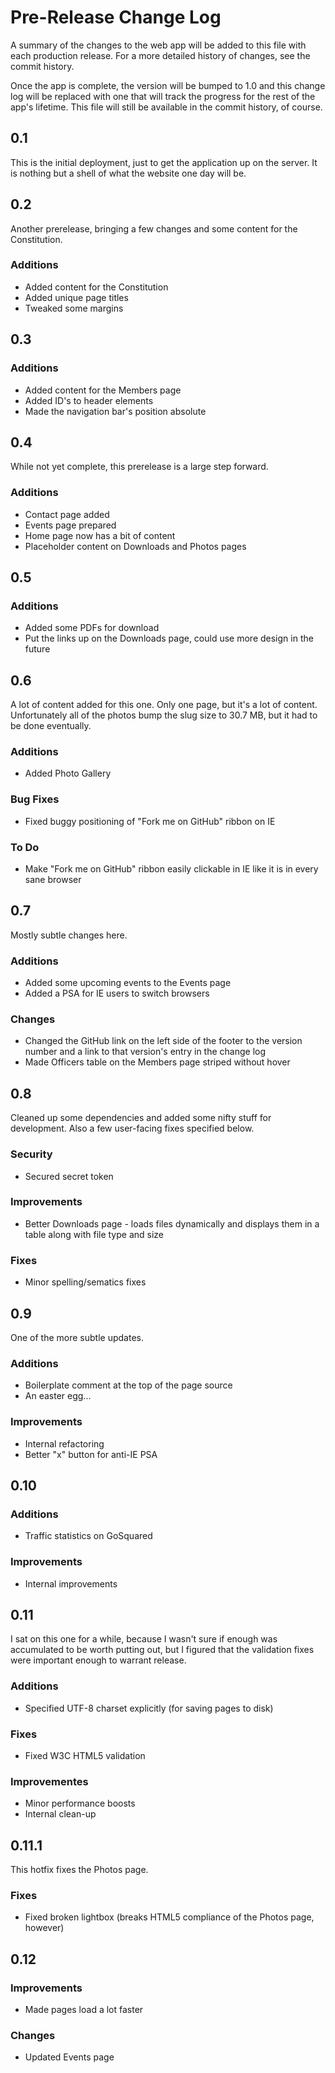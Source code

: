 # Pre-Release Change Log

A summary of the changes to the web app will be added to this file with each
production release. For a more detailed history of changes, see the commit
history.

Once the app is complete, the version will be bumped to 1.0 and this change log
will be replaced with one that will track the progress for the rest of the
app's lifetime. This file will still be available in the commit history, of
course.

## 0.1

This is the initial deployment, just to get the application up on the server.
It is nothing but a shell of what the website one day will be.

## 0.2

Another prerelease, bringing a few changes and some content for the
Constitution.

### Additions

 * Added content for the Constitution
 * Added unique page titles
 * Tweaked some margins

## 0.3

### Additions

 * Added content for the Members page
 * Added ID's to header elements
 * Made the navigation bar's position absolute

## 0.4

While not yet complete, this prerelease is a large step forward.

### Additions

 * Contact page added
 * Events page prepared
 * Home page now has a bit of content
 * Placeholder content on Downloads and Photos pages

## 0.5

### Additions

 * Added some PDFs for download
 * Put the links up on the Downloads page, could use more design in the future

## 0.6

A lot of content added for this one. Only one page, but it's a lot of content.
Unfortunately all of the photos bump the slug size to 30.7 MB, but it had to be
done eventually.

### Additions

 * Added Photo Gallery

### Bug Fixes

 * Fixed buggy positioning of "Fork me on GitHub" ribbon on IE

### To Do

 * Make "Fork me on GitHub" ribbon easily clickable in IE like it is in every
   sane browser

## 0.7

Mostly subtle changes here.

### Additions

 * Added some upcoming events to the Events page
 * Added a PSA for IE users to switch browsers

### Changes

 * Changed the GitHub link on the left side of the footer to the version
   number and a link to that version's entry in the change log
 * Made Officers table on the Members page striped without hover

## 0.8

Cleaned up some dependencies and added some nifty stuff for development. Also
a few user-facing fixes specified below.

### Security

 * Secured secret token

### Improvements

 * Better Downloads page - loads files dynamically and displays them in a table
   along with file type and size

### Fixes

 * Minor spelling/sematics fixes

## 0.9

One of the more subtle updates.

### Additions

 * Boilerplate comment at the top of the page source
 * An easter egg...

### Improvements

 * Internal refactoring
 * Better "x" button for anti-IE PSA

## 0.10

### Additions

 * Traffic statistics on GoSquared

### Improvements

 * Internal improvements

## 0.11

I sat on this one for a while, because I wasn't sure if enough was accumulated
to be worth putting out, but I figured that the validation fixes were
important enough to warrant release.

### Additions

 * Specified UTF-8 charset explicitly (for saving pages to disk)

### Fixes

 * Fixed W3C HTML5 validation

### Improvementes

 * Minor performance boosts
 * Internal clean-up

## 0.11.1

This hotfix fixes the Photos page.

### Fixes

 * Fixed broken lightbox (breaks HTML5 compliance of the Photos page, however)

## 0.12

### Improvements

 * Made pages load a lot faster

### Changes

 * Updated Events page
